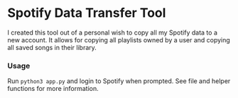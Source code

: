 
# Spotify Data Transfer Tool
I created this tool out of a personal wish to copy all my Spotify data to a new account. It allows for copying all playlists owned by a user and copying all saved songs in their library.

### Usage
Run `python3 app.py` and login to Spotify when prompted. See file and helper functions for more information.
